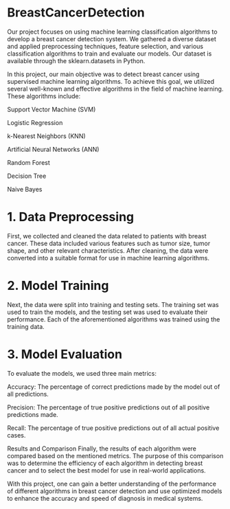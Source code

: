 # BreastCancerDetection
Our project focuses on using machine learning classification algorithms to develop a breast cancer detection system. We gathered a diverse dataset and applied preprocessing techniques, feature selection, and various classification algorithms to train and evaluate our models. Our dataset is available through the sklearn.datasets in Python.

In this project, our main objective was to detect breast cancer using supervised machine learning algorithms. To achieve this goal, we utilized several well-known and effective algorithms in the field of machine learning. These algorithms include:

Support Vector Machine (SVM)

Logistic Regression

k-Nearest Neighbors (KNN)

Artificial Neural Networks (ANN)

Random Forest

Decision Tree

Naive Bayes


# 1. Data Preprocessing
First, we collected and cleaned the data related to patients with breast cancer. These data included various features such as tumor size, tumor shape, and other relevant characteristics. After cleaning, the data were converted into a suitable format for use in machine learning algorithms.

# 2. Model Training
Next, the data were split into training and testing sets. The training set was used to train the models, and the testing set was used to evaluate their performance. Each of the aforementioned algorithms was trained using the training data.

# 3. Model Evaluation
To evaluate the models, we used three main metrics:

Accuracy: The percentage of correct predictions made by the model out of all predictions.

Precision: The percentage of true positive predictions out of all positive predictions made.

Recall: The percentage of true positive predictions out of all actual positive cases.

Results and Comparison
Finally, the results of each algorithm were compared based on the mentioned metrics. The purpose of this comparison was to determine the efficiency of each algorithm in detecting breast cancer and to select the best model for use in real-world applications.

With this project, one can gain a better understanding of the performance of different algorithms in breast cancer detection and use optimized models to enhance the accuracy and speed of diagnosis in medical systems.


